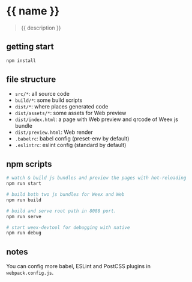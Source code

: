 # {{ name }}

> {{ description }}

## getting start

```bash
npm install
```

## file structure

* `src/*`: all source code
* `build/*`: some build scripts
* `dist/*`: where places generated code
* `dist/assets/*`: some assets for Web preview
* `dist/index.html`: a page with Web preview and qrcode of Weex js bundle
* `dist/preview.html`: Web render
* `.babelrc`: babel config (preset-env by default)
* `.eslintrc`: eslint config (standard by default)

## npm scripts

```bash
# watch & build js bundles and preview the pages with hot-reloading
npm run start

# build both two js bundles for Weex and Web
npm run build

# build and serve root path in 8088 port.
npm run serve

# start weex-devtool for debugging with native
npm run debug
```

## notes

You can config more babel, ESLint and PostCSS plugins in `webpack.config.js`.
